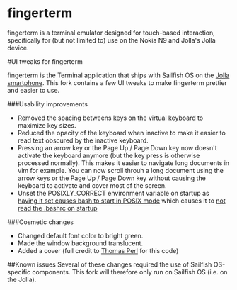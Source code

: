 # fingerterm

fingerterm is a terminal emulator designed for touch-based interaction,
specifically for (but not limited to) use on the Nokia N9 and Jolla's
Jolla device.

#UI tweaks for fingerterm

fingerterm is the Terminal application that ships with Sailfish OS on the [Jolla smartphone](http://jolla.com). This fork contains a few UI tweaks to make fingerterm prettier and easier to use. 

###Usability improvements
- Removed the spacing betweens keys on the virtual keyboard to maximize key sizes. 
- Reduced the opacity of the keyboard when inactive to make it easier to read text obscured by the inactive keyboard.
- Pressing an arrow key or the Page Up / Page Down key now doesn't activate the keyboard anymore (but the key press is otherwise processed normally). This makes it easier to navigate long documents in vim for example. You can now scroll throuh a long document using the arrow keys or the Page Up / Page Down key without causing the keyboard to activate and cover most of the screen.
- Unset the POSIXLY_CORRECT environment variable on startup as [having it set causes bash to start in POSIX mode](http://www.delorie.com/gnu/docs/bash/bashref_62.html#IDX214) which causes it to [not read the .bashrc on startup](http://lists.gnu.org/archive/html/bug-bash/2001-10/msg00117.html)

###Cosmetic changes
- Changed default font color to bright green.
- Made the window background translucent.
- Added a cover (full credit to [Thomas Perl](https://github.com/tph) for this code)

##Known issues
Several of these changes required the use of Sailfish OS-specific components. This fork will therefore only run on Sailfish OS (i.e. on the Jolla). 
